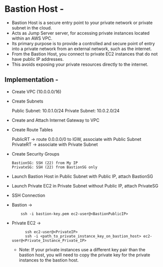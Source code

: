 # Bastion Host -
-  Bastion Host is a secure entry point to your private network or private subnet in the cloud.
-  Acts as Jump Server server, for accessing private instances located within an AWS VPC.
-  Its primary purpose is to provide a controlled and secure point of entry into a private network from an external network, such as the internet.
-  From the Bastion Host, you connect to private EC2 instances that do not have public IP addresses.
-  This avoids exposing your private resources directly to the internet.

## Implementation -

- Create VPC (10.0.0.0/16)

- Create Subnets

    Public Subnet: 10.0.1.0/24
    Private Subnet: 10.0.2.0/24

- Create and Attach Internet Gateway to VPC

- Create Route Tables

    PublicRT → route 0.0.0.0/0 to IGW, associate with Public Subnet
    PrivateRT → associate with Private Subnet

- Create Security Groups

      BastionSG: SSH (22) from My IP
      PrivateSG: SSH (22) from BastionSG only

- Launch Bastion Host in Public Subnet with Public IP, attach BastionSG
- Launch Private EC2 in Private Subnet without Public IP, attach PrivateSG

- SSH Connection
- Bastion →

          ssh -i bastion-key.pem ec2-user@<BastionPublicIP>

- Private EC2 →
  
            ssh ec2-user@<PrivateIP>
            ssh -i <path_to_private_instance_key_on_bastion_host> ec2-user@<Private_Instance_Private_IP>

  - Note: If your private instances use a different key pair than the bastion host, you will need to copy the private key for the private instances to the bastion host.
